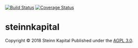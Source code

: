 [![Build Status](https://travis-ci.org/alfabc/steinnkapital.svg?branch=master)](https://travis-ci.org/alfabc/steinnkapital)
[![Coverage Status](https://coveralls.io/repos/github/alfabc/steinnkapital/badge.svg?branch=master)](https://coveralls.io/github/alfabc/steinnkapital?branch=master)

# steinnkapital 

Copyright © 2018 Steinn Kapital
Published under the [AGPL 3.0](https://opensource.org/licenses/AGPL-3.0).
